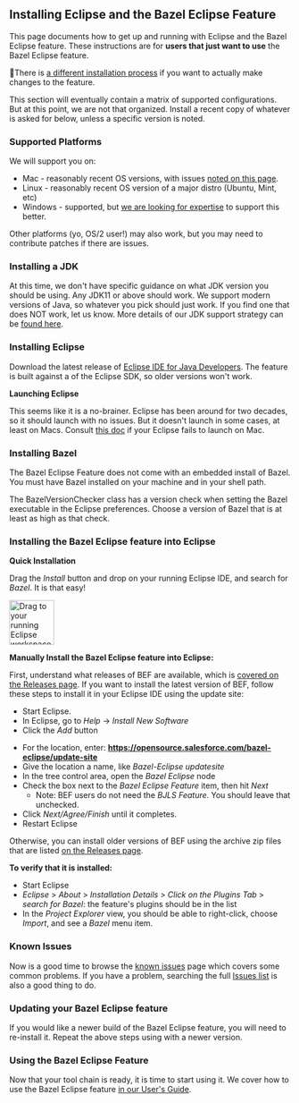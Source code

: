 ## Installing Eclipse and the Bazel Eclipse Feature

This page documents how to get up and running with Eclipse and the Bazel Eclipse feature.
These instructions are for **users that just want to use** the Bazel Eclipse feature.

 👷There is [a different installation process](../dev/dev_guide.md) if you want to actually make changes to the feature.

This section will eventually contain a matrix of supported configurations.
But at this point, we are not that organized.
Install a recent copy of whatever is asked for below, unless a specific version is noted.

### Supported Platforms

We will support you on:
- Mac - reasonably recent OS versions, with issues [noted on this page](macos.md).
- Linux - reasonably recent OS version of a major distro (Ubuntu, Mint, etc)
- Windows - supported, but [we are looking for expertise](windows.md) to support this better.

Other platforms (yo, OS/2 user!) may also work, but you may need to contribute patches if there are issues.

### Installing a JDK

At this time, we don't have specific guidance on what JDK version you should be using.
Any JDK11 or above should work.
We support modern versions of Java, so whatever you pick should just work.
If you find one that does NOT work, let us know.
More details of our JDK support strategy can be [found here](../dev/jdk.md).

### Installing Eclipse

Download the latest release of [Eclipse IDE for Java Developers](https://www.eclipse.org/downloads/packages/release/2018-09/r/eclipse-ide-java-developers).
The feature is built against a of the Eclipse SDK, so older versions won't work.

**Launching Eclipse**

This seems like it is a no-brainer.
Eclipse has been around for two decades, so it should launch with no issues.
But it doesn't launch in some cases, at least on Macs.
Consult [this doc](macos.md) if your Eclipse fails to launch on Mac.

### Installing Bazel

The Bazel Eclipse Feature does not come with an embedded install of Bazel.
You must have Bazel installed on your machine and in your shell path.

The BazelVersionChecker class has a version check when setting the Bazel executable in the Eclipse preferences.
Choose a version of Bazel that is at least as high as that check.

### Installing the Bazel Eclipse feature into Eclipse

**Quick Installation**

Drag the _Install_ button and drop on your running Eclipse IDE, and search for _Bazel_.
It is that easy!

<a href="http://marketplace.eclipse.org/marketplace-client-intro?mpc_install=5403450" class="drag" title="Drag to your running Eclipse workspace.">
  <img style="width:80px;" typeof="foaf:Image" class="img-responsive" src="https://marketplace.eclipse.org/sites/all/themes/solstice/public/images/marketplace/btn-install.svg" alt="Drag to your running Eclipse workspace." />
</a>

**Manually Install the Bazel Eclipse feature into Eclipse:**

First, understand what releases of BEF are available, which is [covered on the Releases page](releases.md).
If you want to install the latest version of BEF, follow these steps to install it in your Eclipse IDE using the update site:

- Start Eclipse.
- In Eclipse, go to *Help* -> *Install New Software*
- Click the *Add* button
<!-- markdown-link-check-disable-next-line -->
- For the location, enter: **https://opensource.salesforce.com/bazel-eclipse/update-site**
- Give the location a name, like *Bazel-Eclipse updatesite*
- In the tree control area, open the *Bazel Eclipse* node
- Check the box next to the *Bazel Eclipse Feature* item, then hit *Next*
  - Note: BEF users do not need the *BJLS Feature*. You should leave that unchecked.
- Click *Next/Agree/Finish* until it completes.
- Restart Eclipse

Otherwise, you can install older versions of BEF using the archive zip files that are listed [on the Releases page](releases.md).

**To verify that it is installed:**
- Start Eclipse
- *Eclipse* > *About* > *Installation Details* > *Click on the Plugins Tab* > *search for Bazel*: the feature's plugins should be in the list
- In the *Project Explorer* view, you should be able to right-click, choose *Import*, and see a *Bazel* menu item.

### Known Issues

Now is a good time to browse the [known issues](issues.md) page which covers
  some common problems.
If you have a problem, searching the full [Issues list](https://github.com/salesforce/bazel-eclipse/issues)
  is also a good thing to do.

### Updating your Bazel Eclipse feature

If you would like a newer build of the Bazel Eclipse feature, you will need to re-install it.
Repeat the above steps using with a newer version.

### Using the Bazel Eclipse Feature

Now that your tool chain is ready, it is time to start using it.
We cover how to use the Bazel Eclipse feature [in our User's Guide](using_the_feature.md).
